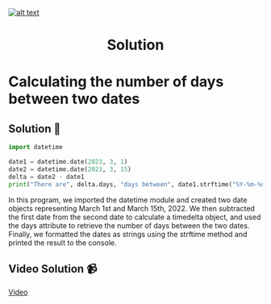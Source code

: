 <a href="https://www.core-code.io/">

![alt text](https://uploads-ssl.webflow.com/5eb2f56932c3562feab232e3/5f73550d00249e7e96c9f3de_Logo.png 'corecodeio')

</a>

<h1 align="center">Solution</h1>

# Calculating the number of days between two dates



## Solution 🏁
    
```python
import datetime

date1 = datetime.date(2023, 3, 1)
date2 = datetime.date(2023, 3, 15)
delta = date2 - date1
print("There are", delta.days, "days between", date1.strftime("%Y-%m-%d"), "and", date2.strftime("%Y-%m-%d")) # Output: There are 14 days between 2023-03-01 and 2023-03-15

```

In this program, we imported the datetime module and created two date objects representing March 1st and March 15th, 2022. We then subtracted the first date from the second date to calculate a timedelta object, and used the days attribute to retrieve the number of days between the two dates. Finally, we formatted the dates as strings using the strftime method and printed the result to the console.

## Video Solution 📹

[Video](https://drive.google.com/file/d/1LgDCjAs66gfuI1nPaJ7Y9aCVmZlNhOrP/view?usp=share_link)